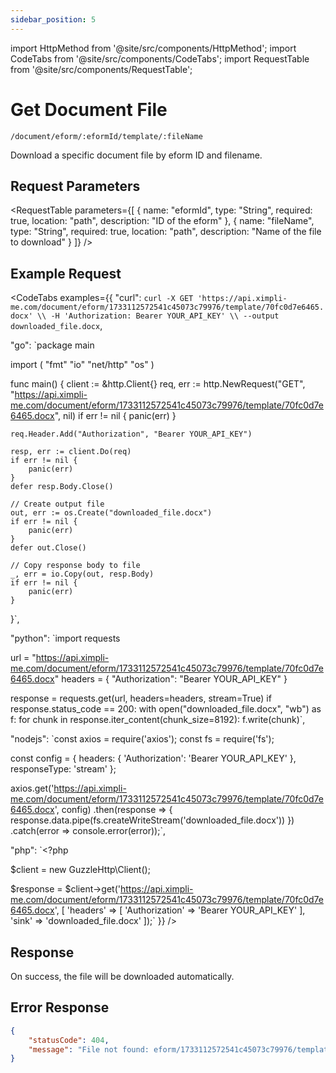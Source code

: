 ```yaml
---
sidebar_position: 5
---
```


import HttpMethod from '@site/src/components/HttpMethod';
import CodeTabs from '@site/src/components/CodeTabs';
import RequestTable from '@site/src/components/RequestTable';

# Get Document File

<HttpMethod method="GET" /> `/document/eform/:eformId/template/:fileName`

Download a specific document file by eform ID and filename.

## Request Parameters

<RequestTable
  parameters={[
    {
      name: "eformId",
      type: "String",
      required: true,
      location: "path",
      description: "ID of the eform"
    },
    {
      name: "fileName",
      type: "String",
      required: true,
      location: "path",
      description: "Name of the file to download"
    }
  ]}
/>

## Example Request

<CodeTabs examples={{
  "curl": `curl -X GET 'https://api.ximpli-me.com/document/eform/1733112572541c45073c79976/template/70fc0d7e6465.docx' \\
-H 'Authorization: Bearer YOUR_API_KEY' \\
--output downloaded_file.docx`,

  "go": `package main

import (
    "fmt"
    "io"
    "net/http"
    "os"
)

func main() {
    client := &http.Client{}
    req, err := http.NewRequest("GET", "https://api.ximpli-me.com/document/eform/1733112572541c45073c79976/template/70fc0d7e6465.docx", nil)
    if err != nil {
        panic(err)
    }

    req.Header.Add("Authorization", "Bearer YOUR_API_KEY")

    resp, err := client.Do(req)
    if err != nil {
        panic(err)
    }
    defer resp.Body.Close()

    // Create output file
    out, err := os.Create("downloaded_file.docx")
    if err != nil {
        panic(err)
    }
    defer out.Close()

    // Copy response body to file
    _, err = io.Copy(out, resp.Body)
    if err != nil {
        panic(err)
    }
}`,

  "python": `import requests

url = "https://api.ximpli-me.com/document/eform/1733112572541c45073c79976/template/70fc0d7e6465.docx"
headers = {
    "Authorization": "Bearer YOUR_API_KEY"
}

response = requests.get(url, headers=headers, stream=True)
if response.status_code == 200:
    with open("downloaded_file.docx", "wb") as f:
        for chunk in response.iter_content(chunk_size=8192):
            f.write(chunk)`,

  "nodejs": `const axios = require('axios');
const fs = require('fs');

const config = {
    headers: { 'Authorization': 'Bearer YOUR_API_KEY' },
    responseType: 'stream'
};

axios.get('https://api.ximpli-me.com/document/eform/1733112572541c45073c79976/template/70fc0d7e6465.docx', config)
    .then(response => {
        response.data.pipe(fs.createWriteStream('downloaded_file.docx'))
    })
    .catch(error => console.error(error));`,

  "php": `<?php

$client = new GuzzleHttp\\Client();

$response = $client->get('https://api.ximpli-me.com/document/eform/1733112572541c45073c79976/template/70fc0d7e6465.docx', [
    'headers' => [
        'Authorization' => 'Bearer YOUR_API_KEY'
    ],
    'sink' => 'downloaded_file.docx'
]);`
}} />

## Response

On success, the file will be downloaded automatically.

## Error Response

```json
{
    "statusCode": 404,
    "message": "File not found: eform/1733112572541c45073c79976/template/70fc0d7e6465.docx"
}
``` 